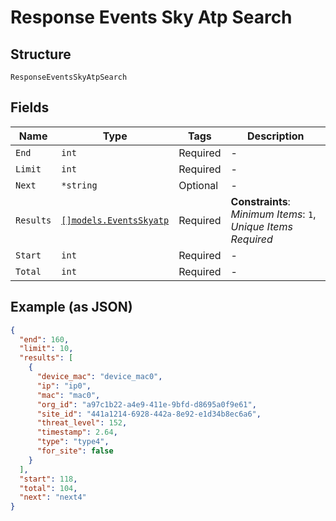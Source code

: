 
# Response Events Sky Atp Search

## Structure

`ResponseEventsSkyAtpSearch`

## Fields

| Name | Type | Tags | Description |
|  --- | --- | --- | --- |
| `End` | `int` | Required | - |
| `Limit` | `int` | Required | - |
| `Next` | `*string` | Optional | - |
| `Results` | [`[]models.EventsSkyatp`](../../doc/models/events-skyatp.md) | Required | **Constraints**: *Minimum Items*: `1`, *Unique Items Required* |
| `Start` | `int` | Required | - |
| `Total` | `int` | Required | - |

## Example (as JSON)

```json
{
  "end": 160,
  "limit": 10,
  "results": [
    {
      "device_mac": "device_mac0",
      "ip": "ip0",
      "mac": "mac0",
      "org_id": "a97c1b22-a4e9-411e-9bfd-d8695a0f9e61",
      "site_id": "441a1214-6928-442a-8e92-e1d34b8ec6a6",
      "threat_level": 152,
      "timestamp": 2.64,
      "type": "type4",
      "for_site": false
    }
  ],
  "start": 118,
  "total": 104,
  "next": "next4"
}
```

